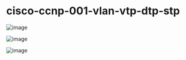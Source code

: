 # cisco-ccnp-001-vlan-vtp-dtp-stp

![image](https://user-images.githubusercontent.com/59838627/160709897-670f0c18-7151-4822-85e2-0122a851021c.png)

![image](https://user-images.githubusercontent.com/59838627/160709937-ea4a3618-90fe-448c-b931-14a0a17c42a6.png)

![image](https://user-images.githubusercontent.com/59838627/160709949-93359d1e-7aee-4b71-95fa-ba89c960fa89.png)
